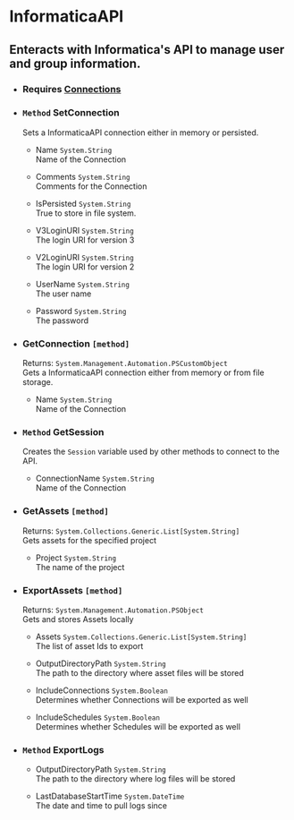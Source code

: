 # InformaticaAPI
## Enteracts with Informatica's API to manage user and group information.

- ### Requires [Connections](_Modules/Connections/README.md)  
- ### `Method` SetConnection
    Sets a InformaticaAPI connection either in memory or persisted.  
    - Name `System.String`  
        Name of the Connection

    - Comments `System.String`  
        Comments for the Connection

    - IsPersisted `System.String`  
        True to store in file system.

    - V3LoginURI `System.String`  
        The login URI for version 3

    - V2LoginURI `System.String`  
        The login URI for version 2

    - UserName `System.String`  
        The user name

    - Password `System.String`  
        The password

- ### GetConnection `[method]`
    Returns: `System.Management.Automation.PSCustomObject`  
    Gets a InformaticaAPI connection either from memory or from file storage.  
    - Name `System.String`  
        Name of the Connection

- ### `Method` GetSession
    Creates the `Session` variable used by other methods to connect to the API.  
    - ConnectionName `System.String`  
        Name of the Connection

- ### GetAssets `[method]`
    Returns: `System.Collections.Generic.List[System.String]`  
    Gets assets for the specified project  
    - Project `System.String`  
        The name of the project

- ### ExportAssets `[method]`
    Returns: `System.Management.Automation.PSObject`  
    Gets and stores Assets locally  
    - Assets `System.Collections.Generic.List[System.String]`  
        The list of asset Ids to export

    - OutputDirectoryPath `System.String`  
        The path to the directory where asset files will be stored

    - IncludeConnections `System.Boolean`  
        Determines whether Connections will be exported as well

    - IncludeSchedules `System.Boolean`  
        Determines whether Schedules will be exported as well

- ### `Method` ExportLogs
      
    - OutputDirectoryPath `System.String`  
        The path to the directory where log files will be stored

    - LastDatabaseStartTime `System.DateTime`  
        The date and time to pull logs since

